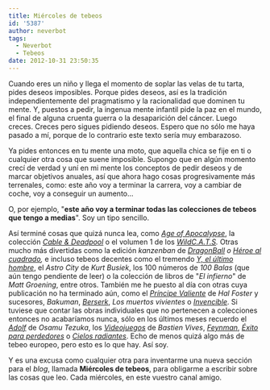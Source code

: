 ```yaml
---
title: Miércoles de tebeos
id: '5387'
author: neverbot
tags:
  - Neverbot
  - Tebeos
date: 2012-10-31 23:50:35
---
```


Cuando eres un niño y llega el momento de soplar las velas de tu tarta, pides deseos imposibles. Porque pides deseos, así es la tradición independientemente del pragmatismo y la racionalidad que dominen tu mente. Y, puestos a pedir, la ingenua mente infantil pide la paz en el mundo, el final de alguna cruenta guerra o la desaparición del cáncer. Luego creces. Creces pero sigues pidiendo deseos. Espero que no sólo me haya pasado a mí, porque de lo contrario este texto sería muy embarazoso.

Ya pides entonces en tu mente una moto, que aquella chica se fije en ti o cualquier otra cosa que suene imposible. Supongo que en algún momento crecí de verdad y uní en mi mente los conceptos de pedir deseos y de marcar objetivos anuales, así que ahora hago cosas progresivamente más terrenales, como: este año voy a terminar la carrera, voy a cambiar de coche, voy a conseguir un aumento...

O, por ejemplo, "**este año voy a terminar todas las colecciones de tebeos que tengo a medias**". Soy un tipo sencillo.

Así terminé cosas que quizá nunca lea, como _[Age of Apocalypse](http://localhost:8000/fotografia/instagram-age-of-apocalypse-the-complete-epic-terminada-por-fin/)_, la colección _[Cable & Deadpool](http://localhost:8000/fotografia/instagram-terminada-la-coleccion-de-cable-deadpool-gracias-panini-por-editarla-en-4-formatos-distintos/)_ o el volumen 1 de los _[WildC.A.T.S](http://localhost:8000/fotografia/instagram-wildc-a-t-s-volumen-1-completa-no-se-si-llegare-a-terminar-de-leerla-alguna-vez-2/)._ Otras mucho más divertidas como la edición _kanzenban_ de _[DragonBall](http://localhost:8000/fotografia/instagram-completada-dragonball-kanzenban-forever-landmark-36-tomos/) o _[Héroe al cuadrado](http://localhost:8000/fotografia/instagram-anos-despues-por-fin-termino-la-coleccion-de-heroe-al-cuadrado/)_,_ e incluso tebeos decentes como el tremendo _[Y, el último hombre](http://localhost:8000/fotografia/instagram-leido-los-60-numeros-de-y-el-ultimo-hombre-fantasticos/)_, el _Astro City_ de _Kurt Busiek_, los 100 números de _100 Balas_ (que aún tengo pendiente de leer) o la colección de libros de "_El infierno_" de _Matt Groening_, entre otros. También me he puesto al día con otras cuya publicación no ha terminado aún, como el _[Príncipe Valiente](http://localhost:8000/fotografia/instagram-leido-principe-valiente-1937-de-hal-foster/)_ de _Hal Foster_ y sucesores, _Bakuman_, [_Berserk_](http://localhost:8000/tebeos/berserk-de-kentaro-miura/), _Los muertos vivientes_ o [_Invencible_](http://localhost:8000/fotografia/instagram-leido-invencible-vol-14/). Si tuviese que contar las obras individuales que no pertenecen a colecciones entonces no acabaríamos nunca, sólo en los últimos meses recuerdo el _[Adolf](http://localhost:8000/fotografia/instagram-leido-adolf-de-osamu-tezuka/)_ de _Osamu Tezuka_, los [_Videojuegos_](http://localhost:8000/fotografia/instagram-leido-videojuegos-de-bastien-vives-el-respeto-que-tengo-por-este-tipo-acaba-de-multiplicarse-por-mil/) de _Bastien Vives_, [_Feynman_](http://localhost:8000/fotografia/instagram-leido-biografia-de-richard-feynman-de-ottaviani-y-myrick/), [_Éxito para perdedores_](http://localhost:8000/fotografia/instagram-leido-exito-para-perdedores-obligada-lectura-para-emprendedoresempresarios/) o _[Cielos radiantes](http://localhost:8000/fotografia/instagram-leido-cielos-radiantes-de-jiro-taniguchi-nunca-defrauda/)_. Echo de menos quizá algo más de tebeo europeo, pero esto es lo que hay. Así soy.

Y es una excusa como cualquier otra para inventarme una nueva sección para el _blog_, llamada **Miércoles de tebeos**, para obligarme a escribir sobre las cosas que leo. Cada miércoles, en este vuestro canal amigo.